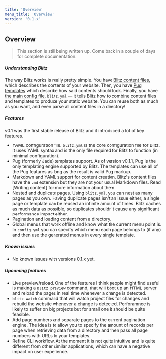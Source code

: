 ```yaml
---
title: 'Overview'
menu_title: 'Overview'
version: '0.1.x'
---
```

## Overview

> This section is still being written up. Come back in a couple of days for complete documentation.

##### Understanding Blitz

The way Blitz works is really pretty simple. You have [Blitz content files](https://www.getblitz.io/docs/0.1/writing-content), which describes the contents of your website. Then, you have [Pug templates](https://www.getblitz.io/docs/0.1/making-templates) which describe how said contents should look. Finally, you have [the main config file](https://www.getblitz.io/docs/0.1/config), `blitz.yml` — it tells Blitz how to combine content files and templates to produce your static website. You can reuse both as much as you want, and even parse all content files in a directory!

##### Features

v0.1 was the first stable release of Blitz and it introduced a lot of key features.

* YAML configuration file. `blitz.yml` is the core configuration file for Blitz. It uses YAML syntax and is the only file required for Blitz to function (in minimal configuration).  
* Pug (formerly Jade) templates support. As of version v0.1.1, Pug is the only templating engine supported by Blitz. The templates can use all of the Pug features as long as the result is valid Pug markup.
* Markdown and YAML support for content creation. Blitz's content files have the `.md` extension but they are not your usual Markdown files. Read [Writing content] for more information about them.
* Nested and duplicate pages. Using `blitz.yml`, you can nest as many pages as you own. Having duplicate pages isn't an issue either, a single page or template can be reused an infinite amount of times. Blitz caches as much data as possible, so duplicates shouldn't cause any significant performance impact either.
* Pagination and loading content from a directory. 
* Global menus that work offline and know what the current menu point is. In `config.yml` you can specify which menu each page belongs to (if any) and then use the generated menus in every single template.

##### Known issues

* No known issues with versions 0.1.x yet.

##### Upcoming features

* Live preview/reload. One of the features I think people might find useful is making a `blitz preview` command, that will boot up an HTML server and reload the pages in real time whenever a change is detected.
* `blitz watch` command that will watch project files for changes and rebuild the website whenever a change is detected. Perforamnce is likely to suffer on big projects but for small one it should be quite feasible.
* Add page numbers and separate pages to the current pagination engine. The idea is to allow you to specify the amount of records per page when retrieving data from a directory and then pass all page numbers with URLs to your templates.
* Refine CLI workflow. At the moment it is not quite intuitive and is quite different from other similar applications, which can have a negative impact on user experience.
